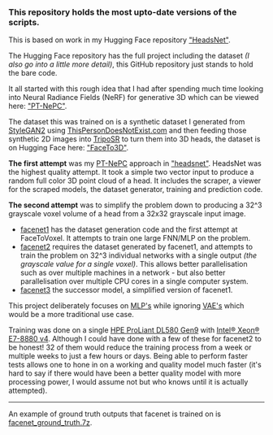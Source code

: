 ### This repository holds the most upto-date versions of the scripts.

This is based on work in my Hugging Face repository ["HeadsNet"](https://huggingface.co/datasets/tfnn/HeadsNet).

The Hugging Face repository has the full project including the dataset _(I also go into a little more detail)_, this GitHub repository just stands to hold the bare code.

It all started with this rough idea that I had after spending much time looking into Neural Radiance Fields (NeRF) for generative 3D which can be viewed here: ["PT-NePC"](https://gist.github.com/mrbid/1eacdd9d9239b2d324a3fa88591ff852).

The dataset this was trained on is a synthetic dataset I generated from [StyleGAN2](https://github.com/NVlabs/stylegan2) using [ThisPersonDoesNotExist.com](https://ThisPersonDoesNotExist.com) and then feeding those synthetic 2D images into [TripoSR](https://github.com/VAST-AI-Research/TripoSR) to turn them into 3D heads, the dataset is on Hugging Face here: ["FaceTo3D"](https://huggingface.co/datasets/tfnn/FaceTo3D).

**The first attempt** was my [PT-NePC](https://gist.github.com/mrbid/1eacdd9d9239b2d324a3fa88591ff852) approach in ["headsnet"](headsnet). HeadsNet was the highest quality attempt. It took a simple two vector input to produce a random full color 3D point cloud of a head. It includes the scraper, a viewer for the scraped models, the dataset generator, training and prediction code.

**The second attempt** was to simplify the problem down to producing a 32^3 grayscale voxel volume of a head from a 32x32 grayscale input image.
- [facenet1](facenet1) has the dataset generation code and the first attempt at FaceToVoxel. It attempts to train one large FNN/MLP on the problem.
- [facenet2](facenet2) requires the dataset generated by facenet1, and attempts to train the problem on 32^3 individual networks with a single output _(the grayscale value for a single voxel)_. This allows better parallelisation such as over multiple machines in a network - but also better parallelisation over multiple CPU cores in a single computer system.
- [facenet3](facenet3) the successor model, a simplified version of facenet1.

This project deliberately focuses on [MLP's](https://en.wikipedia.org/wiki/Multilayer_perceptron) while ignoring [VAE's](https://en.wikipedia.org/wiki/Variational_autoencoder) which would be a more traditional use case.

Training was done on a single [HPE ProLiant DL580 Gen9](https://www.hpe.com/psnow/doc/c04601208) with [Intel® Xeon® E7-8880 v4](https://www.intel.com/content/www/us/en/products/sku/93792/intel-xeon-processor-e78880-v4-55m-cache-2-20-ghz/specifications.html). Although I could have done with a few of these for facenet2 to be honest! 32 of them would reduce the training process from a week or multiple weeks to just a few hours or days. Being able to perform faster tests allows one to hone in on a working and quality model much faster (it's hard to say if there would have been a better quality model with more processing power, I would assume not but who knows until it is actually attempted).

---

An example of ground truth outputs that facenet is trained on is [facenet_ground_truth.7z](https://github.com/mrbid/FaceTo3D/raw/main/facenet_ground_truth.7z).
